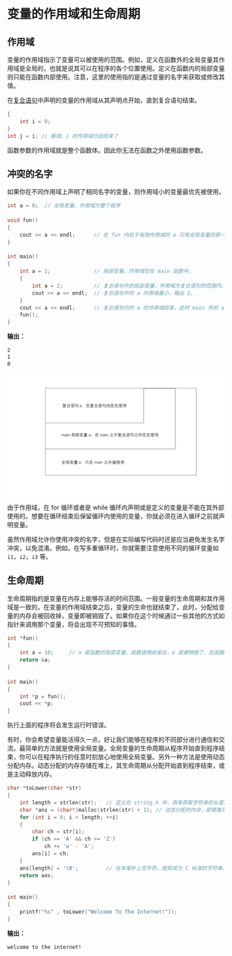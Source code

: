 # 变量的作用域和生命周期

## 作用域

变量的作用域指示了变量可以被使用的范围。例如，定义在函数外的全局变量其作用域是全局的，也就是说其可以在程序的各个位置使用。定义在函数内的局部变量则只能在函数内部使用。注意，这里的使用指的是通过变量的名字来获取或修改其值。

在[复合语句](../basic/Statements)中声明的变量的作用域从其声明点开始，直到复合语句结束。

``` cpp
{
    int i = 0;
}
int j = i; // 报错，i 的作用域已经结束了
```

函数参数的作用域就是整个函数体。因此你无法在函数之外使用函数参数。

## 冲突的名字

如果你在不同作用域上声明了相同名字的变量，则作用域小的变量最优先被使用。

``` cpp
int a = 0;  // 全局变量，作用域为整个程序

void fun()
{
    cout << a << endl;      // 在 fun 内处于有效作用域的 a 只有全局变量的那一个，输出 0。
}

int main()
{
    int a = 1;              // 局部变量，作用域仅在 main 函数中。
    {
        int a = 2;          // 复合语句中的局部变量，作用域为复合语句的范围内。
        cout << a << endl;  // 复合语句中的 a 作用域最小，输出 2。
    }
    cout << a << endl;      // 复合语句内的 a 的作用域结束，此时 main 中的 a 作用域最小，输出 1。
    fun();
}

```

**输出：**

```
2
1
0
```

![1](../advance/imgScope/1.jpg)

由于作用域，在 for 循环或者是 while 循环内声明或是定义的变量是不能在其外部使用的。想要在循环结束后保留循环内使用的变量，你就必须在进入循环之前就声明变量。

虽然作用域允许你使用冲突的名字，但是在实际编写代码时还是应当避免发生名字冲突，以免混淆。例如，在写多重循环时，你就需要注意使用不同的循环变量如 `i1`，`i2`，`i3` 等。

## 生命周期

生命周期指的是变量在内存上能够存活的时间范围。一般变量的生命周期和其作用域是一致的，在变量的作用域结束之后，变量的生命也就结束了，此时，分配给变量的内存会被回收掉，变量即被销毁了。如果你在这个时候通过一些其他的方式如指针来调用那个变量，将会出现不可预知的事情。

``` cpp
int *fun()
{
    int a = 10;     // a 是函数的局部变量，函数调用结束后，a 就被销毁了，在函数外通过指针调用 a 是一个危险的行为！
    return &a;
}

int main()
{
    int *p = fun();
    cout << *p;
}
```

执行上面的程序将会发生运行时错误。

有时，你会希望变量能活得久一点，好让我们能够在程序的不同部分进行通信和交流。最简单的方法就是使用全局变量。全局变量的生命周期从程序开始直到程序结束，你可以在程序执行的任意时刻放心地使用全局变量。另外一种方法是使用动态分配内存。动态分配的内存存储在堆上，其生命周期从分配开始直到程序结束，或是主动释放内存。

``` cpp
char *toLower(char *str)
{
    int length = strlen(str);   // 定义在 string.h 中，用来获取字符串的长度。
    char *ans = (char*)malloc(strlen(str) + 1); // 动态分配的内存，即使离开了函数也不会被回收或者销毁，除非主动释放。
    for (int i = 0; i < length; ++i)
    {
        char ch = str[i];
        if (ch >= 'A' && ch <= 'Z')
            ch += 'a' - 'A';
        ans[i] = ch;
    }
    ans[length] = '\0';         // 在末尾补上空字符，使其成为 C 标准的字符串。
    return ans;
}

int main()
{
    printf("%s" , toLower("Welcome To The Internet!"));
}
```

**输出：**

```
welcome to the internet!
```